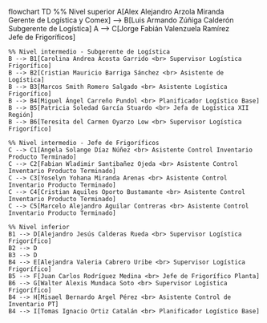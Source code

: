 flowchart TD
    %% Nivel superior
    A[Alex Alejandro Arzola Miranda <br> Gerente de Logística y Comex] --> B[Luis Armando Zúñiga Calderón <br> Subgerente de Logística]
    A --> C[Jorge Fabián Valenzuela Ramírez <br> Jefe de Frigoríficos]
    
    %% Nivel intermedio - Subgerente de Logística
    B --> B1[Carolina Andrea Acosta Garrido <br> Supervisor Logística Frigorífico]
    B --> B2[Cristian Mauricio Barriga Sánchez <br> Asistente de Logística]
    B --> B3[Marcos Smith Romero Salgado <br> Asistente Logística Frigorífico]
    B --> B4[Miguel Ángel Carreño Pundol <br> Planificador Logístico Base]
    B --> B5[Patricia Soledad García Stuardo <br> Jefa de Logística XII Región]
    B --> B6[Teresita del Carmen Oyarzo Low <br> Supervisor Logística Frigorífico]
    
    %% Nivel intermedio - Jefe de Frigoríficos
    C --> C1[Angela Solange Díaz Núñez <br> Asistente Control Inventario Producto Terminado]
    C --> C2[Fabian Wladimir Santibañez Ojeda <br> Asistente Control Inventario Producto Terminado]
    C --> C3[Yoselyn Yohana Miranda Arenas <br> Asistente Control Inventario Producto Terminado]
    C --> C4[Cristian Aquiles Oporto Bustamante <br> Asistente Control Inventario Producto Terminado]
    C --> C5[Marcelo Alejandro Aguilar Contreras <br> Asistente Control Inventario Producto Terminado]
    
    %% Nivel inferior
    B1 --> D[Alejandro Jesús Calderas Rueda <br> Supervisor Logística Frigorífico]
    B2 --> D
    B3 --> D
    B4 --> E[Alejandra Valeria Cabrero Uribe <br> Supervisor Logística Frigorífico]
    B5 --> F[Juan Carlos Rodríguez Medina <br> Jefe de Frigorífico Planta]
    B6 --> G[Walter Alexis Mundaca Soto <br> Supervisor Logística Frigorífico]
    B4 --> H[Misael Bernardo Argel Pérez <br> Asistente Control de Inventario PT]
    B4 --> I[Tomas Ignacio Ortiz Catalán <br> Planificador Logístico Base]

